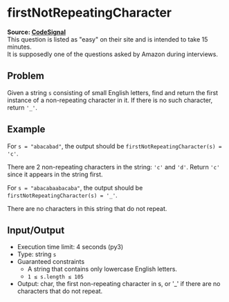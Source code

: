 # firstNotRepeatingCharacter

**Source: [CodeSignal](https://app.codesignal.com/)**  
This question is listed as "easy" on their site and is intended to take 15 minutes.  
It is supposedly one of the questions asked by Amazon during interviews.

## Problem

Given a string `s` consisting of small English letters, find and return the first instance of a non-repeating character in it.
If there is no such character, return `'_'`.

## Example

For `s = "abacabad"`, the output should be `firstNotRepeatingCharacter(s) = 'c'`.

There are 2 non-repeating characters in the string: `'c'` and `'d'`. Return `'c'` since it appears in the string first.

For `s = "abacabaabacaba"`, the output should be `firstNotRepeatingCharacter(s) = '_'`.

There are no characters in this string that do not repeat.

## Input/Output

* Execution time limit: 4 seconds (py3)
* Type: string `s`
* Guaranteed constraints
  * A string that contains only lowercase English letters.
  * `1 ≤ s.length ≤ 105`
* Output: char, the first non-repeating character in s, or '_' if there are no characters that do not repeat.

